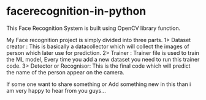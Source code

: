 # facerecognition-in-python
This Face Recognition System is built using OpenCV library function. 

My Face recognition project is simply divided into three parts.
1> Dataset creator : This is basically a datacollector which will collect the images of person which later use for prediction.
2> Trainer : Trainer file is used to train the ML model, Every time you add a new dataset you need to run this trainer code.
3> Detector or Recognisor: This is the final code which will predict the name of the person appear on the camera.

If some one want to share something or Add something new in this than i am very happy to hear from you guys...
